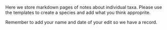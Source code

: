 Here we store markdown pages of notes about individual taxa. Please use the templates to create a species and add what you think approprite. 

Remember to add your name and date of your edit so we have a record.